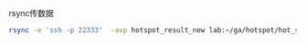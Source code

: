 rsync传数据

```sh
rsync -e 'ssh -p 22333'  -avp hotspot_result_new lab:~/ga/hotspot/hot_scan_newCis
```

